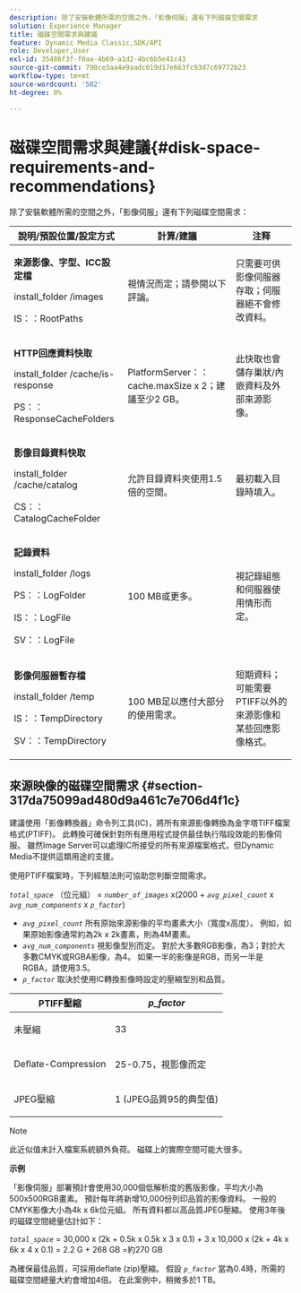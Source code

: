 ```yaml
---
description: 除了安裝軟體所需的空間之外，「影像伺服」還有下列磁碟空間需求
solution: Experience Manager
title: 磁碟空間需求與建議
feature: Dynamic Media Classic,SDK/API
role: Developer,User
exl-id: 35486f3f-f0aa-4b69-a1d2-4bc6b5e41c43
source-git-commit: 790ce3aa4e9aadc019d17e663fc93d7c69772b23
workflow-type: tm+mt
source-wordcount: '502'
ht-degree: 0%

---
```


# 磁碟空間需求與建議{#disk-space-requirements-and-recommendations}

除了安裝軟體所需的空間之外，「影像伺服」還有下列磁碟空間需求：

<table id="table_0AE363AB76304F258A19E43500FE8423"> 
 <thead> 
  <tr> 
   <th class="entry"> <b>說明/預設位置/設定方式</b> </th> 
   <th class="entry"> <b>計算/建議</b> </th> 
   <th class="entry"> <b>注释</b> </th> 
  </tr> 
 </thead>
 <tbody> 
  <tr> 
   <td> <p><b>來源影像、字型、ICC設定檔</b> </p> <p> <span class="filepath"> <span class="varname"> install_folder </span>/images </span> <span class="codeph"></span> </p> <p> <span class="codeph"> IS：：RootPaths </span> </p> </td> 
   <td> <p>視情況而定；請參閱以下評論。 </p> </td> 
   <td> <p>只需要可供影像伺服器存取；伺服器絕不會修改資料。 </p> </td> 
  </tr> 
  <tr> 
   <td> <p><b>HTTP回應資料快取</b> </p> <p> <span class="filepath"> <span class="varname"> install_folder </span>/cache/is-response </span> </p> <p> <span class="codeph"> PS：：ResponseCacheFolders </span> </p> </td> 
   <td> <p> <span class="codeph"> PlatformServer：：cache.maxSize </span> x 2；建議至少2 GB。 </p> </td> 
   <td> <p>此快取也會儲存巢狀/內嵌資料及外部來源影像。 </p> </td> 
  </tr> 
  <tr> 
   <td> <p><b>影像目錄資料快取</b> </p> <p> <span class="filepath"> <span class="varname"> install_folder </span>/cache/catalog </span> </p> <p> <span class="codeph"> CS：：CatalogCacheFolder </span> </p> </td> 
   <td> <p>允許目錄資料夾使用1.5倍的空間。 </p> </td> 
   <td> <p>最初載入目錄時填入。 </p> </td> 
  </tr> 
  <tr> 
   <td> <p><b>記錄資料</b> </p> <p> <span class="filepath"> <span class="varname"> install_folder </span>/logs </span> </p> <p> <span class="codeph"> PS：：LogFolder </span> </p> <p> <span class="codeph"> IS：：LogFile </span> </p> <p> <span class="codeph"> SV：：LogFile </span> </p> </td> 
   <td> <p>100 MB或更多。 </p> </td> 
   <td> <p>視記錄組態和伺服器使用情形而定。 </p> </td> 
  </tr> 
  <tr> 
   <td> <p><b>影像伺服器暫存檔</b> </p> <p> <span class="filepath"> <span class="varname"> install_folder </span>/temp </span> </p> <p> <span class="codeph"> IS：：TempDirectory </span> </p> <p> <span class="codeph"> SV：：TempDirectory </span> </p> </td> 
   <td> <p>100 MB足以應付大部分的使用需求。 </p> </td> 
   <td> <p>短期資料；可能需要PTIFF以外的來源影像和某些回應影像格式。 </p> </td> 
  </tr> 
 </tbody> 
</table>

## 來源映像的磁碟空間需求 {#section-317da75099ad480d9a461c7e706d4f1c}

建議使用「影像轉換器」命令列工具(IC)，將所有來源影像轉換為金字塔TIFF檔案格式(PTIFF)。 此轉換可確保針對所有應用程式提供最佳執行階段效能的影像伺服。 雖然Image Server可以處理IC所接受的所有來源檔案格式，但Dynamic Media不提供這類用途的支援。

使用PTIFF檔案時，下列經驗法則可協助您判斷空間需求。

*`total_space`* （位元組） = *`number_of_images`* x(2000 + *`avg_pixel_count`* x *`avg_num_components`* x *`p_factor`*)

* *`avg_pixel_count`* 所有原始來源影像的平均畫素大小（寬度x高度）。 例如，如果原始影像通常約為2k x 2k畫素，則為4M畫素。
* *`avg_num_components`* 視影像型別而定。 對於大多數RGB影像，為3；對於大多數CMYK或RGBA影像，為4。 如果一半的影像是RGB，而另一半是RGBA，請使用3.5。
* *`p_factor`* 取決於使用IC轉換影像時設定的壓縮型別和品質。

<table id="table_89995BECF30243569954819D07DA2A2F"> 
 <thead> 
  <tr> 
   <th class="entry"> <b>PTIFF壓縮</b> </th> 
   <th class="entry"> <b><i>p_factor</i></b> </th> 
  </tr> 
 </thead>
 <tbody> 
  <tr> 
   <td> <p>未壓縮 </p> </td> 
   <td> <p> 33 </p> </td> 
  </tr> 
  <tr> 
   <td> <p>Deflate-Compression </p> </td> 
   <td> <p> 25-0.75，視影像而定 </p> </td> 
  </tr> 
  <tr> 
   <td> <p>JPEG壓縮 </p> </td> 
   <td> <p> 1 (JPEG品質95的典型值) </p> </td> 
  </tr> 
 </tbody> 
</table>

>[!NOTE]
>
>此近似值未計入檔案系統額外負荷。 磁碟上的實際空間可能大很多。

**示例**

「影像伺服」部署預計會使用30,000個低解析度的舊版影像，平均大小為500x500RGB畫素。 預計每年將新增10,000份列印品質的影像資料。 一般的CMYK影像大小為4k x 6k位元組。 所有資料都以高品質JPEG壓縮。 使用3年後的磁碟空間總量估計如下：

*`total_space`* = 30,000 x (2k + 0.5k x 0.5k x 3 x 0.1) + 3 x 10,000 x (2k + 4k x 6k x 4 x 0.1) = 2.2 G + 268 GB =約270 GB

為確保最佳品質，可採用deflate (zip)壓縮。 假設 *`p_factor`* 當為0.4時，所需的磁碟空間總量大約會增加4倍。 在此案例中，稍微多於1 TB。
